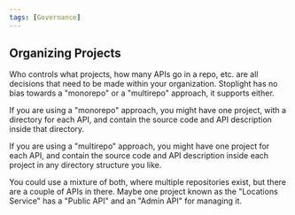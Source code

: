 ```yaml
---
tags: [Governance]
---
```


## Organizing Projects

Who controls what projects, how many APIs go in a repo, etc. are all decisions that need to be made within your organization. Stoplight has no bias towards a "monorepo" or a "multirepo" approach, it supports either. 

If you are using a "monorepo" approach, you might have one project, with a directory for each API, and contain the source code and API description inside that directory.

If you are using a "multirepo" approach, you might have one project for each API, and contain the source code and API description inside each project in any directory structure you like.

You could use a mixture of both, where multiple repositories exist, but there are a couple of APIs in there. Maybe one project known as the "Locations Service" has a "Public API" and an "Admin API" for managing it.
